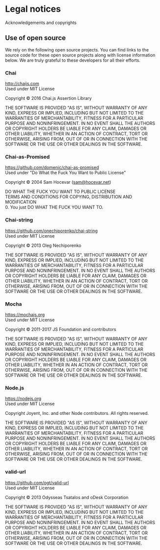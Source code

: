 # Legal notices
Acknowledgements and copyrights

## Use of open source

We rely on the following open source projects. You can find links to the source code for these open source projects along with license information below. We are truly
grateful to these developers for all their efforts.

### Chai

http://chaijs.com<br>Used under MIT License

Copyright &copy; 2016 Chai.js Assertion Library

THE SOFTWARE IS PROVIDED "AS IS", WITHOUT WARRANTY OF ANY KIND, EXPRESS OR IMPLIED, INCLUDING BUT NOT LIMITED TO THE WARRANTIES OF MERCHANTABILITY, FITNESS FOR A
PARTICULAR PURPOSE AND NONINFRINGEMENT. IN NO EVENT SHALL THE AUTHORS OR COPYRIGHT HOLDERS BE LIABLE FOR ANY CLAIM, DAMAGES OR OTHER LIABILITY, WHETHER IN AN ACTION OF
CONTRACT, TORT OR OTHERWISE, ARISING FROM, OUT OF OR IN CONNECTION WITH THE SOFTWARE OR THE USE OR OTHER DEALINGS IN THE SOFTWARE.

### Chai-as-Promised

https://github.com/domenic/chai-as-promised<br>Used under "Do What the Fuck You Want to Public License"

Copyright &copy; 2004 Sam Hocevar (sam@hocevar.net)

DO WHAT THE FUCK YOU WANT TO PUBLIC LICENSE<br>
TERMS AND CONDITIONS FOR COPYING, DISTRIBUTION AND MODIFICATION<br>
0. You just DO WHAT THE FUCK YOU WANT TO.

### Chai-string

https://github.com/onechiporenko/chai-string<br>Used under MIT License

Copyright &copy; 2013 Oleg Nechiporenko

THE SOFTWARE IS PROVIDED "AS IS", WITHOUT WARRANTY OF ANY KIND, EXPRESS OR IMPLIED, INCLUDING BUT NOT LIMITED TO THE WARRANTIES OF MERCHANTABILITY, FITNESS FOR A
PARTICULAR PURPOSE AND NONINFRINGEMENT. IN NO EVENT SHALL THE AUTHORS OR COPYRIGHT HOLDERS BE LIABLE FOR ANY CLAIM, DAMAGES OR OTHER LIABILITY, WHETHER IN AN ACTION OF
CONTRACT, TORT OR OTHERWISE, ARISING FROM, OUT OF OR IN CONNECTION WITH THE SOFTWARE OR THE USE OR OTHER DEALINGS IN THE SOFTWARE.

### Mocha

https://mochajs.org<br>Used under MIT License

Copyright &copy; 2011-2017 JS Foundation and contributors

THE SOFTWARE IS PROVIDED "AS IS", WITHOUT WARRANTY OF ANY KIND, EXPRESS OR IMPLIED, INCLUDING BUT NOT LIMITED TO THE WARRANTIES OF MERCHANTABILITY, FITNESS FOR A
PARTICULAR PURPOSE AND NONINFRINGEMENT. IN NO EVENT SHALL THE AUTHORS OR COPYRIGHT HOLDERS BE LIABLE FOR ANY CLAIM, DAMAGES OR OTHER LIABILITY, WHETHER IN AN ACTION OF
CONTRACT, TORT OR OTHERWISE, ARISING FROM, OUT OF OR IN CONNECTION WITH THE SOFTWARE OR THE USE OR OTHER DEALINGS IN THE SOFTWARE.

### Node.js

https://nodejs.org<br>Used under MIT License

Copyright Joyent, Inc. and other Node contributors. All rights reserved.

THE SOFTWARE IS PROVIDED "AS IS", WITHOUT WARRANTY OF ANY KIND, EXPRESS OR IMPLIED, INCLUDING BUT NOT LIMITED TO THE WARRANTIES OF MERCHANTABILITY, FITNESS FOR A
PARTICULAR PURPOSE AND NONINFRINGEMENT. IN NO EVENT SHALL THE AUTHORS OR COPYRIGHT HOLDERS BE LIABLE FOR ANY CLAIM, DAMAGES OR OTHER LIABILITY, WHETHER IN AN ACTION OF
CONTRACT, TORT OR OTHERWISE, ARISING FROM, OUT OF OR IN CONNECTION WITH THE SOFTWARE OR THE USE OR OTHER DEALINGS IN THE SOFTWARE.

### valid-url

https://github.com/ogt/valid-url<br>Used under MIT License

Copyright &copy; 2013 Odysseas Tsatalos and oDesk Corporation

THE SOFTWARE IS PROVIDED "AS IS", WITHOUT WARRANTY OF ANY KIND, EXPRESS OR IMPLIED, INCLUDING BUT NOT LIMITED TO THE WARRANTIES OF MERCHANTABILITY, FITNESS FOR A
PARTICULAR PURPOSE AND NONINFRINGEMENT. IN NO EVENT SHALL THE AUTHORS OR COPYRIGHT HOLDERS BE LIABLE FOR ANY CLAIM, DAMAGES OR OTHER LIABILITY, WHETHER IN AN ACTION OF
CONTRACT, TORT OR OTHERWISE, ARISING FROM, OUT OF OR IN CONNECTION WITH THE SOFTWARE OR THE USE OR OTHER DEALINGS IN THE SOFTWARE.

